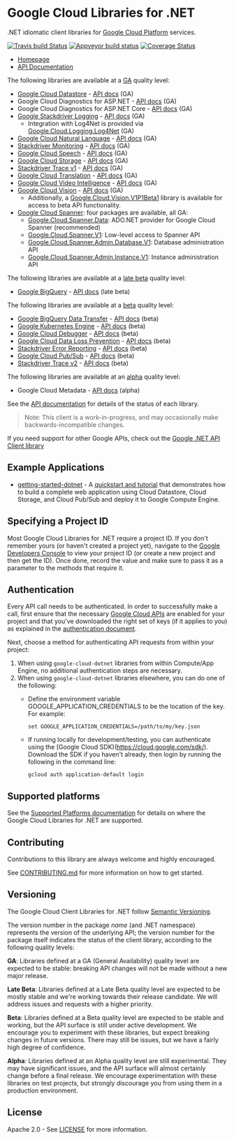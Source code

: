 # Google Cloud Libraries for .NET
.NET idiomatic client libraries for [Google Cloud Platform](https://cloud.google.com/) services.

[![Travis build Status](https://travis-ci.org/GoogleCloudPlatform/google-cloud-dotnet.svg?branch=master)](https://travis-ci.org/GoogleCloudPlatform/google-cloud-dotnet)
[![Appveyor build status](https://ci.appveyor.com/api/projects/status/d25hbwksdu6y9v5t?svg=true)](https://ci.appveyor.com/project/GoogleCloudPlatform/google-cloud-dotnet)
[![Coverage Status](https://codecov.io/gh/GoogleCloudPlatform/google-cloud-dotnet/branch/master/graph/badge.svg)](https://codecov.io/gh/GoogleCloudPlatform/google-cloud-dotnet)

* [Homepage](https://cloud.google.com/dotnet/)
* [API Documentation](http://googlecloudplatform.github.io/google-cloud-dotnet/docs/)

The following libraries are available at a [GA](#versioning) quality level:

* [Google Cloud Datastore](https://cloud.google.com/datastore/) - [API docs](http://googlecloudplatform.github.io/google-cloud-dotnet/docs/Google.Cloud.Datastore.V1/) (GA)
* Google Cloud Diagnostics for ASP.NET - [API docs](http://googlecloudplatform.github.io/google-cloud-dotnet/docs/Google.Cloud.Diagnostics.AspNet/) (GA)
* Google Cloud Diagnostics for ASP.NET Core - [API docs](http://googlecloudplatform.github.io/google-cloud-dotnet/docs/Google.Cloud.Diagnostics.AspNetCore/) (GA)
* [Google Stackdriver Logging](https://cloud.google.com/logging/) - [API docs](http://googlecloudplatform.github.io/google-cloud-dotnet/docs/Google.Cloud.Logging.V2/) (GA)
  * Integration with Log4Net is provided via [Google.Cloud.Logging.Log4Net](http://googlecloudplatform.github.io/google-cloud-dotnet/docs/Google.Cloud.Logging.Log4Net/) (GA)
* [Google Cloud Natural Language](https://cloud.google.com/natural-language/) - [API docs](http://googlecloudplatform.github.io/google-cloud-dotnet/docs/Google.Cloud.Language.V1/) (GA)
* [Stackdriver Monitoring](https://cloud.google.com/monitoring/) - [API docs](http://googlecloudplatform.github.io/google-cloud-dotnet/docs/Google.Cloud.Monitoring.V3/) (GA)
* [Google Cloud Speech](https://cloud.google.com/speech/) - [API docs](http://googlecloudplatform.github.io/google-cloud-dotnet/docs/Google.Cloud.Speech.V1/) (GA)
* [Google Cloud Storage](https://cloud.google.com/storage/) - [API docs](http://googlecloudplatform.github.io/google-cloud-dotnet/docs/Google.Cloud.Storage.V1/) (GA)
* [Stackdriver Trace v1](https://cloud.google.com/trace/) - [API docs](http://googlecloudplatform.github.io/google-cloud-dotnet/docs/Google.Cloud.Trace.V1/) (GA)
* [Google Cloud Translation](https://cloud.google.com/translate/) - [API docs](http://googlecloudplatform.github.io/google-cloud-dotnet/docs/Google.Cloud.Translation.V2/) (GA)
* [Google Cloud Video Intelligence](https://cloud.google.com/video-intelligence/) - [API docs](https://googlecloudplatform.github.io/google-cloud-dotnet/docs/Google.Cloud.VideoIntelligence.V1/) (GA)
* [Google Cloud Vision](https://cloud.google.com/vision/) - [API docs](http://googlecloudplatform.github.io/google-cloud-dotnet/docs/Google.Cloud.Vision.V1/) (GA)
  * Additionally, a [Google.Cloud.Vision.V1P1Beta1](http://googlecloudplatform.github.io/google-cloud-dotnet/docs/Google.Cloud.Vision.V1P1Beta1/)
    library is available for access to beta API functionality.
* [Google Cloud Spanner](https://cloud.google.com/spanner/): four packages are available, all GA:
  * [Google.Cloud.Spanner.Data](http://googlecloudplatform.github.io/google-cloud-dotnet/docs/Google.Cloud.Spanner.Data/): ADO.NET provider for Google Cloud Spanner (recommended)
  * [Google.Cloud.Spanner.V1](http://googlecloudplatform.github.io/google-cloud-dotnet/docs/Google.Cloud.Spanner.V1/): Low-level access to Spanner API
  * [Google.Cloud.Spanner.Admin.Database.V1](http://googlecloudplatform.github.io/google-cloud-dotnet/docs/Google.Cloud.Spanner.Admin.Database.V1/): Database administration API
  * [Google.Cloud.Spanner.Admin.Instance.V1](http://googlecloudplatform.github.io/google-cloud-dotnet/docs/Google.Cloud.Spanner.Admin.Instance.V1/): Instance administration API

The following libraries are available at a [late beta](#versioning) quality level:

* [Google BigQuery](https://cloud.google.com/bigquery/) - [API docs](http://googlecloudplatform.github.io/google-cloud-dotnet/docs/Google.Cloud.BigQuery.V2/) (late beta)

The following libraries are available at a [beta](#versioning) quality level:

* [Google BigQuery Data Transfer](https://cloud.google.com/bigquery/) - [API docs](http://googlecloudplatform.github.io/google-cloud-dotnet/docs/Google.Cloud.BigQuery.DataTransfer.V1/) (beta)
* [Google Kubernetes Engine](https://cloud.google.com/kubernetes-engine/) - [API docs](http://googlecloudplatform.github.io/google-cloud-dotnet/docs/Google.Cloud.Container.V1) (beta)
* [Google Cloud Debugger](https://cloud.google.com/debugger/) - [API docs](http://googlecloudplatform.github.io/google-cloud-dotnet/docs/Google.Cloud.Debugger.V2) (beta)
* [Google Cloud Data Loss Prevention](https://cloud.google.com/dlp/) - [API docs](https://googlecloudplatform.github.io/google-cloud-dotnet/docs/Google.Cloud.Dlp.V2Beta1/) (beta)
* [Stackdriver Error Reporting](https://cloud.google.com/error-reporting/) - [API docs](http://googlecloudplatform.github.io/google-cloud-dotnet/docs/Google.Cloud.ErrorReporting.V1Beta1/) (beta)
* [Google Cloud Pub/Sub](https://cloud.google.com/pubsub/) - [API docs](http://googlecloudplatform.github.io/google-cloud-dotnet/docs/Google.Cloud.PubSub.V1/) (beta)
* [Stackdriver Trace v2](https://cloud.google.com/trace/) - [API docs](http://googlecloudplatform.github.io/google-cloud-dotnet/docs/Google.Cloud.Trace.V2/) (beta)

The following libraries are available at an [alpha](#versioning) quality level:

* Google Cloud Metadata - [API docs](http://googlecloudplatform.github.io/google-cloud-dotnet/docs/Google.Cloud.Metadata.V1) (alpha)

See the [API documentation](http://googlecloudplatform.github.io/google-cloud-dotnet/docs/) for details of the status
of each library.

> Note: This client is a work-in-progress, and may occasionally
> make backwards-incompatible changes.

If you need support for other Google APIs, check out the
[Google .NET API Client library](https://github.com/google/google-api-dotnet-client)

## Example Applications

* [getting-started-dotnet](https://github.com/GoogleCloudPlatform/getting-started-dotnet/) -
  A [quickstart and tutorial](https://cloud.google.com/dotnet/) that demonstrates how to build a complete web 
  application using Cloud Datastore, Cloud Storage, and Cloud Pub/Sub and deploy it to Google Compute Engine.

## Specifying a Project ID

Most Google Cloud Libraries for .NET require a project ID. If you
don't remember yours (or haven't created a project yet), navigate to
the [Google Developers Console](https://console.developers.google.com/project) to view
your project ID (or create a new project and then get the ID). Once
done, record the value and make sure to pass it as a parameter to
the methods that require it.

## Authentication

Every API call needs to be authenticated. In order to successfully
make a call, first ensure that the necessary [Google Cloud
APIs](https://console.developers.google.com/apis/library/) are enabled for your project and that
you've downloaded the right set of keys (if it applies to you) as
explained in the [authentication
document](https://github.com/GoogleCloudPlatform/gcloud-common/blob/master/authentication/readme.md#authentication).

Next, choose a method for authenticating API requests from within your project:

1. When using `google-cloud-dotnet` libraries from within Compute/App Engine, no additional authentication steps are necessary.
2. When using `google-cloud-dotnet` libraries elsewhere, you can do one of the following:
    * Define the environment variable GOOGLE_APPLICATION_CREDENTIALS to be the location of the key.  For example:

      ```
      set GOOGLE_APPLICATION_CREDENTIALS=/path/to/my/key.json
      ``` 
    * If running locally for development/testing, you can authenticate using the [Google Cloud SDK)(https://cloud.google.com/sdk/).
      Download the SDK if you haven't already, then login by running the following in the command line:

      ```
      gcloud auth application-default login
      ```

## Supported platforms

See the [Supported Platforms
documentation](https://googlecloudplatform.github.io/google-cloud-dotnet/docs/guides/platforms.html)
for details on where the Google Cloud Libraries for .NET are
supported.

## Contributing

Contributions to this library are always welcome and highly encouraged.

See [CONTRIBUTING.md](./CONTRIBUTING.md) for more information on how to get started.

## Versioning

The Google Cloud Client Libraries for .NET follow [Semantic Versioning](http://semver.org/).

The version number in the package *name* (and .NET namespace)
represents the version of the underlying API; the version number for
the package itself indicates the status of the client library, according to
the following quality levels:

**GA**: Libraries defined at a GA (General Availability) quality level are
expected to be stable: breaking API changes will not be made without a new major
release.

**Late Beta**: Libraries defined at a Late Beta quality level are
expected to be mostly stable and we're working towards their release
candidate. We will address issues and requests with a higher
priority.

**Beta**: Libraries defined at a Beta quality level are expected to
be stable and working, but the API surface is still under active
development. We encourage you to experiment with these libraries, but
expect breaking changes in future versions. There may still be
issues, but we have a fairly high degree of confidence.

**Alpha**: Libraries defined at an Alpha quality level are still
experimental. They may have significant issues, and the API surface
will almost certainly change before a final release. We encourage
experimentation with these libraries on test projects, but strongly
discourage you from using them in a production environment.

## License

Apache 2.0 - See [LICENSE](./LICENSE) for more information.
